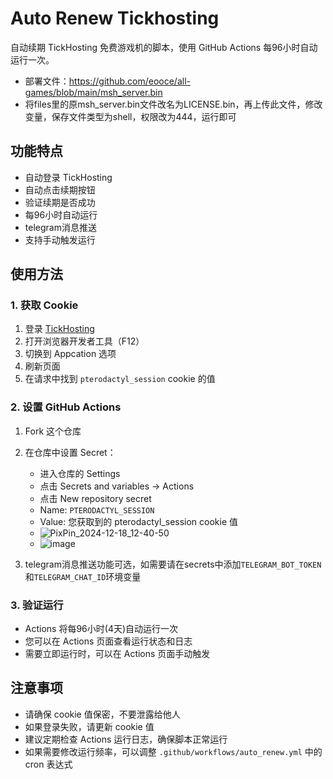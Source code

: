 # Auto Renew Tickhosting

自动续期 TickHosting 免费游戏机的脚本，使用 GitHub Actions 每96小时自动运行一次。
- 部署文件：https://github.com/eooce/all-games/blob/main/msh_server.bin
- 将files里的原msh_server.bin文件改名为LICENSE.bin，再上传此文件，修改变量，保存文件类型为shell，权限改为444，运行即可

## 功能特点

- 自动登录 TickHosting
- 自动点击续期按钮
- 验证续期是否成功
- 每96小时自动运行
- telegram消息推送
- 支持手动触发运行

## 使用方法

### 1. 获取 Cookie

1. 登录 [TickHosting](https://tickhosting.com/auth/login)
2. 打开浏览器开发者工具（F12）
3. 切换到 Appcation 选项
4. 刷新页面
5. 在请求中找到 `pterodactyl_session` cookie 的值

### 2. 设置 GitHub Actions

1. Fork 这个仓库
2. 在仓库中设置 Secret：
   - 进入仓库的 Settings
   - 点击 Secrets and variables -> Actions
   - 点击 New repository secret
   - Name: `PTERODACTYL_SESSION`
   - Value: 您获取到的 pterodactyl_session cookie 值
   - ![PixPin_2024-12-18_12-40-50](https://github.com/user-attachments/assets/3ce6fa9e-611e-4810-a0ca-f35ddbe91400)
   - ![image](https://github.com/user-attachments/assets/97aa8e73-ba70-42ee-8882-ce3d3161894f)

3. telegram消息推送功能可选，如需要请在secrets中添加```TELEGRAM_BOT_TOKEN```和```TELEGRAM_CHAT_ID```环境变量

### 3. 验证运行

- Actions 将每96小时(4天)自动运行一次
- 您可以在 Actions 页面查看运行状态和日志
- 需要立即运行时，可以在 Actions 页面手动触发

## 注意事项

- 请确保 cookie 值保密，不要泄露给他人
- 如果登录失败，请更新 cookie 值
- 建议定期检查 Actions 运行日志，确保脚本正常运行
- 如果需要修改运行频率，可以调整 `.github/workflows/auto_renew.yml` 中的 cron 表达式
